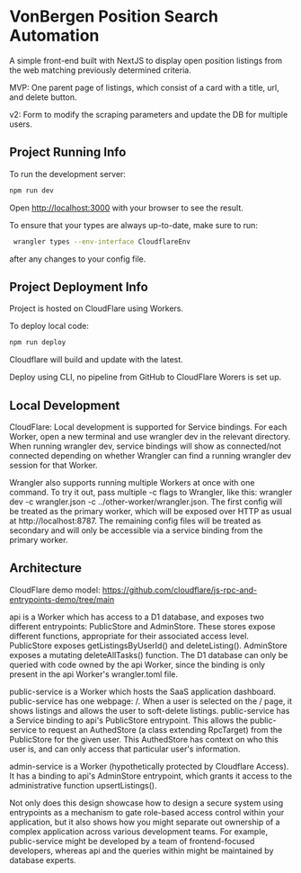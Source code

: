 # VonBergen Position Search Automation
A simple front-end built with NextJS to display open position listings from the web matching previously determined criteria. 

MVP: One parent page of listings, which consist of a card with a title, url, and delete button. 

v2: Form to modify the scraping parameters and update the DB for multiple users.

## Project Running Info
To run the development server:

```bash
npm run dev
```

Open [http://localhost:3000](http://localhost:3000) with your browser to see the result.


To ensure that your types are always up-to-date, make sure to run:
```bash
 wrangler types --env-interface CloudflareEnv
 ```
 after any changes to your config file.


## Project Deployment Info
Project is hosted on CloudFlare using Workers.

To deploy local code:

```bash
npm run deploy
```

Cloudflare will build and update with the latest.

Deploy using CLI, no pipeline from GitHub to CloudFlare Worers is set up.


## Local Development
CloudFlare: Local development is supported for Service bindings. For each Worker, open a new terminal and use wrangler dev in the relevant directory. When running wrangler dev, service bindings will show as connected/not connected depending on whether Wrangler can find a running wrangler dev session for that Worker.

Wrangler also supports running multiple Workers at once with one command. To try it out, pass multiple -c flags to Wrangler, like this: wrangler dev -c wrangler.json -c ../other-worker/wrangler.json. The first config will be treated as the primary worker, which will be exposed over HTTP as usual at http://localhost:8787. The remaining config files will be treated as secondary and will only be accessible via a service binding from the primary worker.

## Architecture
CloudFlare demo model: https://github.com/cloudflare/js-rpc-and-entrypoints-demo/tree/main

api is a Worker which has access to a D1 database, and exposes two different entrypoints: PublicStore and AdminStore. These stores expose different functions, appropriate for their associated access level. 
PublicStore exposes getListingsByUserId() and deleteListing(). 
AdminStore exposes a mutating deleteAllTasks() function. 
The D1 database can only be queried with code owned by the api Worker, since the binding is only present in the api Worker's wrangler.toml file.

public-service is a Worker which hosts the SaaS application dashboard. public-service has one webpage: /. 
When a user is selected on the / page, it shows listings and allows the user to soft-delete listings. 
public-service has a Service binding to api's PublicStore entrypoint. This allows the public-service to request an AuthedStore (a class extending RpcTarget) from the PublicStore for the given user. This AuthedStore has context on who this user is, and can only access that particular user's information.

admin-service is a Worker (hypothetically protected by Cloudflare Access).
It has a binding to api's AdminStore entrypoint, which grants it access to the administrative function upsertListings().

Not only does this design showcase how to design a secure system using entrypoints as a mechanism to gate role-based access control within your application, but it also shows how you might separate out ownership of a complex application across various development teams. For example, public-service might be developed by a team of frontend-focused developers, whereas api and the queries within might be maintained by database experts.